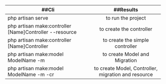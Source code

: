 | ##Cli           | ##Results       |
| ------------- |:-------------:|
| php artisan serve      | to run the project |
| php artisan make:controller [Name]Controller --resource     | to create the controller      |
| php artisan make:controller [Name]Controller | to create the simple controller      |
| php artisan make:model ModelName -m | to create Model and Migration     |
| php artisan make:model ModelName -m -cr | to create Model, Controller, migration and resource      |
